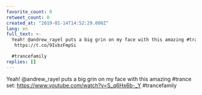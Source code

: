 ```yaml
---
favorite_count: 0
retweet_count: 0
created_at: "2019-01-14T14:52:29.000Z"
lang: en
full_text: >-
  Yeah! @andrew_rayel puts a big grin on my face with this amazing #trance set:
   https://t.co/9IvbzFmpSi

  #trancefamily
replies: []
---
```


Yeah! @andrew_rayel puts a big grin on my face with this amazing #trance set:
<https://www.youtube.com/watch?v=S_q6Hx6b-_Y> #trancefamily
